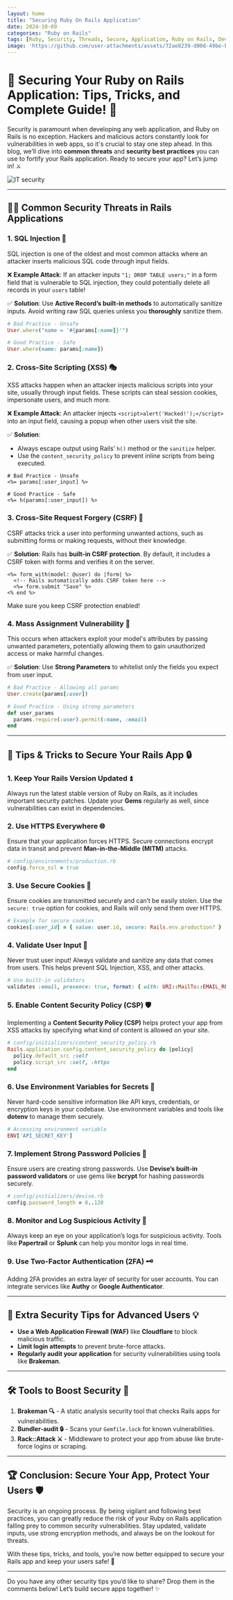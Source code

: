 ```yaml
---
layout: home
title: "Securing Ruby On Rails Application"
date: 2024-10-09
categories: "Ruby on Rails"
tags: [Ruby, Security, Threads, Secure, Application, Ruby on Rails, Development]
image: 'https://github.com/user-attachments/assets/72ae8239-d00d-49be-b3a0-943f01a368e7'
---
```


# 🔐 Securing Your Ruby on Rails Application: Tips, Tricks, and Complete Guide! 🚀

Security is paramount when developing any web application, and Ruby on Rails is no exception. Hackers and malicious actors constantly look for vulnerabilities in web apps, so it's crucial to stay one step ahead. In this blog, we’ll dive into **common threats** and **security best practices** you can use to fortify your Rails application. Ready to secure your app? Let’s jump in! ⚔️

![IT security](https://github.com/user-attachments/assets/72ae8239-d00d-49be-b3a0-943f01a368e7)

---

## 🕵️‍♂️ Common Security Threats in Rails Applications

### 1. **SQL Injection 💉**
SQL injection is one of the oldest and most common attacks where an attacker inserts malicious SQL code through input fields.

❌ **Example Attack**:
If an attacker inputs `"1; DROP TABLE users;"` in a form field that is vulnerable to SQL injection, they could potentially delete all records in your `users` table!

✅ **Solution**:
Use **Active Record’s built-in methods** to automatically sanitize inputs. Avoid writing raw SQL queries unless you **thoroughly** sanitize them.

```ruby
# Bad Practice - Unsafe
User.where("name = '#{params[:name]}'")

# Good Practice - Safe
User.where(name: params[:name])
```

### 2. **Cross-Site Scripting (XSS) 🎭**
XSS attacks happen when an attacker injects malicious scripts into your site, usually through input fields. These scripts can steal session cookies, impersonate users, and much more.

❌ **Example Attack**:
An attacker injects `<script>alert('Hacked!');</script>` into an input field, causing a popup when other users visit the site.

✅ **Solution**:
- Always escape output using Rails’ `h()` method or the `sanitize` helper.
- Use the `content_security_policy` to prevent inline scripts from being executed.

```erb
# Bad Practice - Unsafe
<%= params[:user_input] %>

# Good Practice - Safe
<%= h(params[:user_input]) %>
```

### 3. **Cross-Site Request Forgery (CSRF) 🚨**
CSRF attacks trick a user into performing unwanted actions, such as submitting forms or making requests, without their knowledge.

✅ **Solution**:
Rails has **built-in CSRF protection**. By default, it includes a CSRF token with forms and verifies it on the server.

```erb
<%= form_with(model: @user) do |form| %>
  <!-- Rails automatically adds CSRF token here -->
  <%= form.submit "Save" %>
<% end %>
```

Make sure you keep CSRF protection enabled!

### 4. **Mass Assignment Vulnerability 📂**
This occurs when attackers exploit your model's attributes by passing unwanted parameters, potentially allowing them to gain unauthorized access or make harmful changes.

✅ **Solution**:
Use **Strong Parameters** to whitelist only the fields you expect from user input.

```ruby
# Bad Practice - Allowing all params
User.create(params[:user])

# Good Practice - Using strong parameters
def user_params
  params.require(:user).permit(:name, :email)
end
```

---

## 🔑 Tips & Tricks to Secure Your Rails App 🔒

### 1. **Keep Your Rails Version Updated ⏫**
Always run the latest stable version of Ruby on Rails, as it includes important security patches. Update your **Gems** regularly as well, since vulnerabilities can exist in dependencies.

### 2. **Use HTTPS Everywhere 🌐**
Ensure that your application forces HTTPS. Secure connections encrypt data in transit and prevent **Man-in-the-Middle (MITM)** attacks.

```ruby
# config/environments/production.rb
config.force_ssl = true
```

### 3. **Use Secure Cookies 🍪**
Ensure cookies are transmitted securely and can’t be easily stolen. Use the `secure: true` option for cookies, and Rails will only send them over HTTPS.

```ruby
# Example for secure cookies
cookies[:user_id] = { value: user.id, secure: Rails.env.production? }
```

### 4. **Validate User Input 📝**
Never trust user input! Always validate and sanitize any data that comes from users. This helps prevent SQL Injection, XSS, and other attacks.

```ruby
# Use built-in validators
validates :email, presence: true, format: { with: URI::MailTo::EMAIL_REGEXP }
```

### 5. **Enable Content Security Policy (CSP) 🛡️**
Implementing a **Content Security Policy (CSP)** helps protect your app from XSS attacks by specifying what kind of content is allowed on your site.

```ruby
# config/initializers/content_security_policy.rb
Rails.application.config.content_security_policy do |policy|
  policy.default_src :self
  policy.script_src :self, :https
end
```

### 6. **Use Environment Variables for Secrets 🔑**
Never hard-code sensitive information like API keys, credentials, or encryption keys in your codebase. Use environment variables and tools like **dotenv** to manage them securely.

```ruby
# Accessing environment variable
ENV['API_SECRET_KEY']
```

### 7. **Implement Strong Password Policies 🔐**
Ensure users are creating strong passwords. Use **Devise’s built-in password validators** or use gems like **bcrypt** for hashing passwords securely.

```ruby
# config/initializers/devise.rb
config.password_length = 8..128
```

### 8. **Monitor and Log Suspicious Activity 👀**
Always keep an eye on your application’s logs for suspicious activity. Tools like **Papertrail** or **Splunk** can help you monitor logs in real time.

### 9. **Use Two-Factor Authentication (2FA) 🗝️**
Adding 2FA provides an extra layer of security for user accounts. You can integrate services like **Authy** or **Google Authenticator**.

---

## 🚀 Extra Security Tips for Advanced Users 💡

- **Use a Web Application Firewall (WAF)** like **Cloudflare** to block malicious traffic.
- **Limit login attempts** to prevent brute-force attacks.
- **Regularly audit your application** for security vulnerabilities using tools like **Brakeman**.

---

## 🛠️ Tools to Boost Security 🚀

1. **Brakeman 🔍** - A static analysis security tool that checks Rails apps for vulnerabilities.
2. **Bundler-audit 🔒** - Scans your `Gemfile.lock` for known vulnerabilities.
3. **Rack::Attack ⚔️** - Middleware to protect your app from abuse like brute-force logins or scraping.

---

## 🏆 Conclusion: Secure Your App, Protect Your Users 🛡️

Security is an ongoing process. By being vigilant and following best practices, you can greatly reduce the risk of your Ruby on Rails application falling prey to common security vulnerabilities. Stay updated, validate inputs, use strong encryption methods, and always be on the lookout for threats.

With these tips, tricks, and tools, you’re now better equipped to secure your Rails app and keep your users safe! 🔐

---

Do you have any other security tips you’d like to share? Drop them in the comments below! Let’s build secure apps together! ✨

